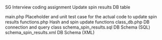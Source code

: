 SG Interview coding assignment
Update spin results DB table

main.php					Placeholder and unit test case for the actual code to update spin results
functions.php				Hash and spin update functions
class_db.php				DB connection and query class
schema_spin_results.sql		DB Schema (SQL)
schema_spin_results.xml		DB Schema (XML)

